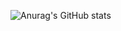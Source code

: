 ![Anurag's GitHub stats](https://github-readme-stats.vercel.app/api?username=fiklycujud&show_icons=true)

